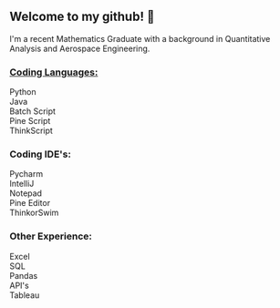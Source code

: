 ## Welcome to my github! 👋 
I'm a recent Mathematics Graduate with a background in Quantitative Analysis and Aerospace Engineering.
### <ins>Coding Languages:</ins>

Python  
Java  
Batch Script  
Pine Script  
ThinkScript  

### Coding IDE's:

Pycharm  
IntelliJ  
Notepad  
Pine Editor  
ThinkorSwim  

### Other Experience:

Excel  
SQL  
Pandas  
API's  
Tableau
